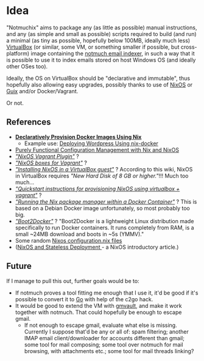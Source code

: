 # Idea

"Notmuchix" aims to package any (as little as possible) manual instructions, and any (as simple and small as possible) scripts required to build (and run) a minimal (as tiny as possible, hopefully below 100MB, ideally much less) [VirtualBox](https://www.virtualbox.org/) (or similar, some VM, or something smaller if possible, but cross-platform) image containing the [notmuch email indexer](http://notmuchmail.org/), in such a way that it is possible to use it to index emails stored on host Windows OS (and ideally other OSes too).

Ideally, the OS on VirtualBox should be "declarative and immutable", thus hopefully also allowing easy upgrades, possibly thanks to use of [NixOS](http://nixos.org/) or [Guix](http://www.gnu.org/software/guix/) and/or Docker/Vagrant.

Or not.

## References

- **[Declaratively Provision Docker Images Using Nix](http://zef.me/blog/6049/nix-docker)**
  - Example use: [Deploying Wordpress Using nix-docker](http://zef.me/6079/deploying-wordpress-using-nix-docker)
- [Purely Functional Configuration Management with Nix and NixOS](http://www.infoq.com/articles/configuration-management-with-nix)
- *["NixOS Vagrant Plugin"](https://github.com/zimbatm/nixbox)* ?
- *["NixOS boxes for Vagrant"](https://github.com/zimbatm/nixbox)* ?
- *["Installing NixOS in a VirtualBox guest"](https://nixos.org/wiki/Installing_NixOS_in_a_VirtualBox_guest)* ? According to this wiki, NixOS in VirtualBox requires *"New Hard Disk of 8 GB or higher."*!!! Much too much...
- *["Quickstart instructions for provisioning NixOS using virtualbox + vagrant"](https://gitlab.com/theerasmas/nixos-vagrant-quickstart/tree/master)* ?
- *["Running the Nix package manager within a Docker Container"](http://aaronlevin.ca/post/100703631408/running-the-nix-package-manager-within-a-docker)* ? This is based on a Debian Docker image unfortunately, so most probably too big.
- *["Boot2Docker"](https://github.com/boot2docker/boot2docker)* ? "Boot2Docker is a lightweight Linux distribution made specifically to run Docker containers. It runs completely from RAM, is a small ~24MB download and boots in ~5s (YMMV)."
- Some random [Nixos configuration.nix files](https://lastlog.de/wiki/index.php/Nixos_configuration.nix)
- ([NixOS and Stateless Deployment ](http://gfxmonk.net/2015/01/03/nixos-and-stateless-deployment.html) - a NixOS introductory article.)

## Future

If I manage to pull this out, further goals would be to:

- If notmuch proves a tool fitting me enough that I use it, it'd be good if it's possible to convert it to [Go](http://golang.org) with help of the c2go hack. 
- It would be good to extend the VM with [gmvault](http://gmvault.org/), and make it work together with notmuch. That could hopefully be enough to escape gmail.
  - If not enough to escape gmail, evaluate what else is missing. Currently I suppose that'd be any or all of: spam filtering; another IMAP email client/downloader for accounts different than gmail; some tool for mail composing; some tool over notmuch for mail browsing, with attachments etc.; some tool for mail threads linking?

